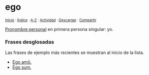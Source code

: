 # ego
<sup>[Inicio](../../../../index.md) · [Índice](../../../../indices/latin-espanol-e.md) · [A-Z](../../../../indices/alfabetico.md) · [Actividad](../../../../indices/actividad.md) · <a href="../../../../contenido/e/g/o/ego.html" download="jucardus-ego.html">Descargar</a> · [Compartir](https://x.com/intent/tweet?text=%C2%ABego%C2%BB%2C%20pronombre%20personal%20en%20primera%20persona%20singular%2C%20en%20el%20Diccionario%20lat%C3%ADn-espa%C3%B1ol.%0A%E2%86%92%20https%3A%2F%2Fjucardus.github.io%2Fcontenido%2Fe%2Fg%2Fo%2Fego.html%0A%0A%23ltn_espnl_jucardus%0A%40jucardus)</sup>

[Pronombre personal](../../../../contenido/p/r/o/pronombres-personales-latinos.md) en primera persona singular: yo.

### Frases desglosadas

Las frases de ejemplo más recientes se muestran al inicio de la lista.

* [Ego amō.](../../../../contenido/e/g/o/ego-amo.md)
* [Ego sum.](../../../../contenido/e/g/o/ego-sum.md)
